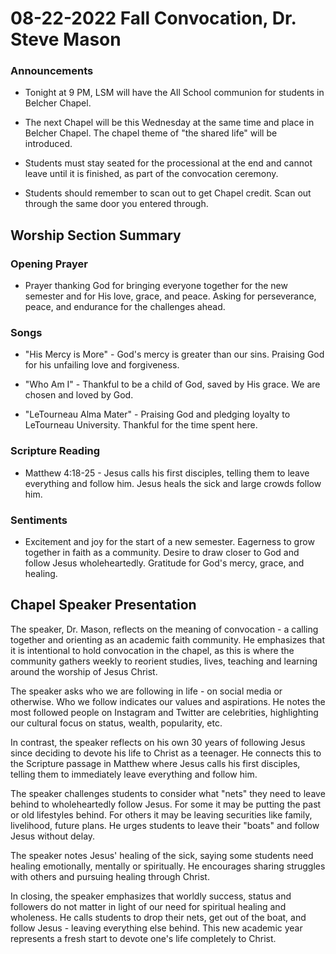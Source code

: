# 08-22-2022 Fall Convocation, Dr. Steve Mason



### Announcements

- Tonight at 9 PM, LSM will have the All School communion for students in Belcher Chapel. 

- The next Chapel will be this Wednesday at the same time and place in Belcher Chapel. The chapel theme of "the shared life" will be introduced.

- Students must stay seated for the processional at the end and cannot leave until it is finished, as part of the convocation ceremony. 

- Students should remember to scan out to get Chapel credit. Scan out through the same door you entered through.


## Worship Section Summary

### Opening Prayer
- Prayer thanking God for bringing everyone together for the new semester and for His love, grace, and peace. Asking for perseverance, peace, and endurance for the challenges ahead. 

### Songs
- "His Mercy is More" - God's mercy is greater than our sins. Praising God for his unfailing love and forgiveness.

- "Who Am I" - Thankful to be a child of God, saved by His grace. We are chosen and loved by God. 

- "LeTourneau Alma Mater" - Praising God and pledging loyalty to LeTourneau University. Thankful for the time spent here.

### Scripture Reading 
- Matthew 4:18-25 - Jesus calls his first disciples, telling them to leave everything and follow him. Jesus heals the sick and large crowds follow him.

### Sentiments
- Excitement and joy for the start of a new semester. Eagerness to grow together in faith as a community. Desire to draw closer to God and follow Jesus wholeheartedly. Gratitude for God's mercy, grace, and healing.


## Chapel Speaker Presentation

The speaker, Dr. Mason, reflects on the meaning of convocation - a calling together and orienting as an academic faith community. He emphasizes that it is intentional to hold convocation in the chapel, as this is where the community gathers weekly to reorient studies, lives, teaching and learning around the worship of Jesus Christ. 

The speaker asks who we are following in life - on social media or otherwise. Who we follow indicates our values and aspirations. He notes the most followed people on Instagram and Twitter are celebrities, highlighting our cultural focus on status, wealth, popularity, etc.  

In contrast, the speaker reflects on his own 30 years of following Jesus since deciding to devote his life to Christ as a teenager. He connects this to the Scripture passage in Matthew where Jesus calls his first disciples, telling them to immediately leave everything and follow him. 

The speaker challenges students to consider what "nets" they need to leave behind to wholeheartedly follow Jesus. For some it may be putting the past or old lifestyles behind. For others it may be leaving securities like family, livelihood, future plans. He urges students to leave their "boats" and follow Jesus without delay.

The speaker notes Jesus' healing of the sick, saying some students need healing emotionally, mentally or spiritually. He encourages sharing struggles with others and pursuing healing through Christ. 

In closing, the speaker emphasizes that worldly success, status and followers do not matter in light of our need for spiritual healing and wholeness. He calls students to drop their nets, get out of the boat, and follow Jesus - leaving everything else behind. This new academic year represents a fresh start to devote one's life completely to Christ.